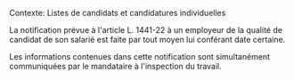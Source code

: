 Contexte: Listes de candidats et candidatures individuelles

La notification prévue à l'article L. 1441-22 à un employeur de la qualité de candidat de son salarié est faite par tout moyen lui conférant date certaine.

Les informations contenues dans cette notification sont simultanément communiquées par le mandataire à l'inspection du travail.